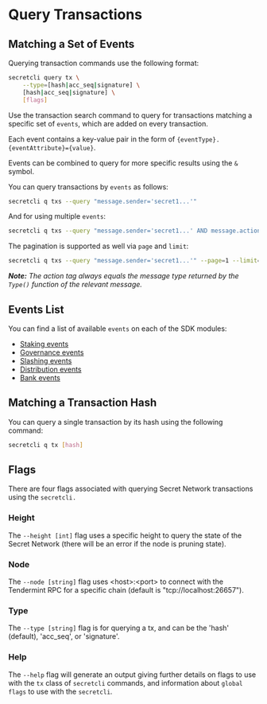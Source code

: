 # Query Transactions

## Matching a Set of Events <a href="#matching-a-set-of-events" id="matching-a-set-of-events"></a>

Querying transaction commands use the following format:

```bash
secretcli query tx \
    --type=[hash|acc_seq|signature] \
    [hash|acc_seq|signature] \
    [flags]
```

Use the transaction search command to query for transactions matching a specific set of `events`, which are added on every transaction.

Each event contains a key-value pair in the form of `{eventType}.{eventAttribute}={value}`.

Events can be combined to query for more specific results using the `&` symbol.

You can query transactions by `events` as follows:

```bash
secretcli q txs --query "message.sender='secret1...'"
```

And for using multiple `events`:

```bash
secretcli q txs --query "message.sender='secret1...' AND message.action='/secret.compute.v1beta1.MsgInstantiateContract' "
```

The pagination is supported as well via `page` and `limit`:

```bash
secretcli q txs --query "message.sender='secret1...'" --page=1 --limit=20
```

_**Note:** The action tag always equals the message type returned by the `Type()` function of the relevant message._

## Events List

You can find a list of available `events` on each of the SDK modules:

* [Staking events](https://github.com/cosmos/cosmos-sdk/blob/main/x/staking/README.md)
* [Governance events](https://github.com/cosmos/cosmos-sdk/blob/main/x/gov/README.md)
* [Slashing events](https://github.com/cosmos/cosmos-sdk/blob/main/x/slashing/README.md)
* [Distribution events](https://github.com/cosmos/cosmos-sdk/blob/main/x/distribution/README.md)
* [Bank events](https://github.com/cosmos/cosmos-sdk/blob/main/x/bank/README.md)

## Matching a Transaction Hash <a href="#matching-a-transaction-hash" id="matching-a-transaction-hash"></a>

You can query a single transaction by its hash using the following command:

```bash
secretcli q tx [hash]
```

## Flags

There are four flags associated with querying Secret Network transactions using the `secretcli.`

### Height

The `--height [int]` flag uses a specific height to query the state of the Secret Network (there will be an error if the node is pruning state).

### Node

The `--node [string]` flag uses \<host>:\<port> to connect with the Tendermint RPC for a specific chain (default is "tcp://localhost:26657").

### Type

The `--type [string]` flag is for querying a tx, and can be the 'hash' (default), 'acc\_seq', or 'signature'.

### Help

The `--help` flag will generate an output giving further details on flags to use with the `tx` class of `secretcli` commands, and information about `global flags` to use with the `secretcli`.
